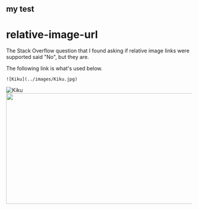 ## my test

# relative-image-url
The Stack Overflow question that I found asking if relative image links were supported said "No", but they are.

The following link is what's used below.

    ![Kiku](../images/Kiku.jpg)

![Kiku](../images/Kiku.jpg)
<img src="../images/Kiku.jpg"  width="600" height="300">
